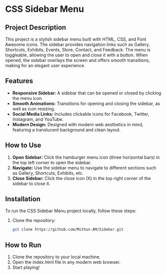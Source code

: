 # CSS Sidebar Menu

## Project Description

This project is a stylish sidebar menu built with HTML, CSS, and Font Awesome icons. The sidebar provides navigation links such as Gallery, Shortcuts, Exhibits, Events, Store, Contact, and Feedback. The menu is toggleable, allowing the user to open and close it with a button. When opened, the sidebar overlays the screen and offers smooth transitions, making for an elegant user experience.

## Features

- **Responsive Sidebar:** A sidebar that can be opened or closed by clicking the menu icon.
- **Smooth Animations:** Transitions for opening and closing the sidebar, as well as icon resizing.
- **Social Media Links:** Includes clickable icons for Facebook, Twitter, Instagram, and YouTube.
- **Modern Design:** Designed with modern web aesthetics in mind, featuring a translucent background and clean layout.

## How to Use

1. **Open Sidebar:** Click the hamburger menu icon (three horizontal bars) in the top left corner to open the sidebar.
2. **Navigate:** Use the sidebar menu to navigate to different sections such as Gallery, Shortcuts, Exhibits, etc.
3. **Close Sidebar:** Click the close icon (X) in the top right corner of the sidebar to close it.

## Installation

To run the CSS Sidebar Menu project locally, follow these steps:

1. Clone the repository:
   ```bash
   git clone https://github.com/Mithun-AM/Sidebar.git

## How to Run
1. Clone the repository to your local machine.
2. Open the index.html file in any modern web browser.
3. Start playing!